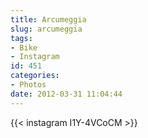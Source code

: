 ```yaml
---
title: Arcumeggia
slug: arcumeggia
tags:
- Bike
- Instagram
id: 451
categories:
- Photos
date: 2012-03-31 11:04:44
---
```


{{< instagram I1Y-4VCoCM >}}
